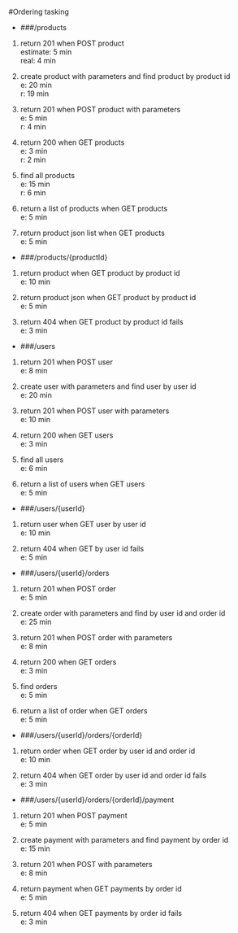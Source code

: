 #Ordering tasking

* ###/products

1. return 201 when POST product  
 estimate: 5 min  
 real: 4 min

2. create product with parameters and find product by product id  
 e: 20 min  
 r: 19 min
  
3. return 201 when POST product with parameters  
 e: 5 min  
 r: 4 min
  

4. return 200 when GET products  
 e: 3 min  
 r: 2 min
  

5. find all products  
 e: 15 min  
 r: 6 min
  
  
6. return a list of products when GET products  
 e: 5 min  
    
    
7. return product json list when GET products  
 e: 5 min

* ###/products/{productId}

1. return product when GET product by product id  
 e: 10 min  
   
2. return product json when GET product by product id  
 e: 5 min
 
3. return 404 when GET product by product id fails  
 e: 3 min   
  
 

* ###/users

1. return 201 when POST user  
 e: 8 min  
  
 
2. create user with parameters and find user by user id  
 e: 20 min  
  

3. return 201 when POST user with parameters  
 e: 10 min  
  
 
4. return 200 when GET users  
 e: 3 min  
  
 
5. find all users  
 e: 6 min  
  
 
6. return a list of users when GET users  
 e: 5 min  
  
 

* ###/users/{userId}

1. return user when GET user by user id  
e: 10 min  
 
 
2. return 404 when GET by user id fails  
 e: 5 min  
  


* ###/users/{userId}/orders

1. return 201 when POST order  
 e: 5 min  
  

2. create order with parameters and find by user id and order id  
 e: 25 min  
    

3. return 201 when POST order with parameters  
 e: 8 min  
    
   
4. return 200 when GET orders  
 e: 3 min  
  
 
5. find orders  
 e: 5 min  
  

6. return a list of order when GET orders  
 e: 5 min  
    
 

* ###/users/{userId}/orders/{orderId}

1. return order when GET order by user id and order id  
 e: 10 min  
   

2. return 404 when GET order by user id and order id fails  
 e: 3 min  
  
 
* ###/users/{userId}/orders/{orderId}/payment

1. return 201 when POST payment  
 e: 5 min  
  
 
2. create payment with parameters and find payment by order id  
 e: 15 min  
  

3. return 201 when POST with parameters  
 e: 8 min  
  

4. return payment when GET payments by order id   
 e: 5 min  
  
 
5. return 404 when GET payments by  order id fails  
 e: 3 min  
  
